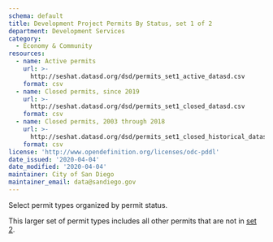 ```yaml
---
schema: default
title: Development Project Permits By Status, set 1 of 2
department: Development Services
category:
  - Economy & Community
resources:
  - name: Active permits
    url: >-
      http://seshat.datasd.org/dsd/permits_set1_active_datasd.csv
    format: csv
  - name: Closed permits, since 2019
    url: >-
      http://seshat.datasd.org/dsd/permits_set1_closed_datasd.csv
    format: csv
  - name: Closed permits, 2003 through 2018
    url: >-
      http://seshat.datasd.org/dsd/permits_set1_closed_historical_datasd.csv
    format: csv
license: 'http://www.opendefinition.org/licenses/odc-pddl'
date_issued: '2020-04-04'
date_modified: '2020-04-04'
maintainer: City of San Diego
maintainer_email: data@sandiego.gov
---
```

Select permit types organized by permit status.

This larger set of permit types includes all other permits that are not in [set 2](/datasets/development-permits-set2/).